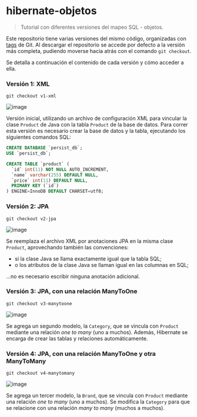 # hibernate-objetos
> Tutorial con diferentes versiones del mapeo SQL - objetos. 

Este repositorio tiene varias versiones del mismo código, organizadas con [tags](https://git-scm.com/book/es/v1/Fundamentos-de-Git-Creando-etiquetas) de Git. Al descargar el repositorio se accede por defecto a la versión más completa, pudiendo moverse hacia atrás con el comando `git checkout`.

Se detalla a continuación el contenido de cada versión y cómo acceder a ella.

### Versión 1: XML

```
git checkout v1-xml
```

![image](https://user-images.githubusercontent.com/1585835/54321044-19351700-45ce-11e9-836e-c47e161ca944.png)

Versión inicial, utilizando un archivo de configuración XML para vincular la clase `Product` de Java con la tabla `Product` de la base de datos. Para correr esta versión es necesario crear la base de datos y la tabla, ejecutando los siguientes comandos SQL:

```sql
CREATE DATABASE `persist_db`;
USE `persist_db`;

CREATE TABLE `product` (
  `id` int(11) NOT NULL AUTO_INCREMENT,
  `name` varchar(255) DEFAULT NULL,
  `price` int(11) DEFAULT NULL,
  PRIMARY KEY (`id`)
) ENGINE=InnoDB DEFAULT CHARSET=utf8;
```

### Versión 2: JPA

```
git checkout v2-jpa
```

![image](https://user-images.githubusercontent.com/1585835/54321044-19351700-45ce-11e9-836e-c47e161ca944.png)

Se reemplaza el archivo XML por anotaciones JPA en la misma clase `Product`, aprovechando también las convenciones: 

* si la clase Java se llama exactamente igual que la tabla SQL;
* o los atributos de la clase Java se llaman igual en las columnas en SQL;

...no es necesario escribir ninguna anotación adicional.


### Versión 3: JPA, con una relación ManyToOne

```
git checkout v3-manytoone
```

![image](https://user-images.githubusercontent.com/1585835/54320995-cc514080-45cd-11e9-96c3-a728fe8b32c2.png)

Se agrega un segundo modelo, la `Category`, que se vincula con `Product` mediante una relación _one to many_ (uno a muchos). Además, Hibernate se encarga de crear las tablas y relaciones automáticamente.

### Versión 4: JPA, con una relación ManyToOne y otra ManyToMany

```
git checkout v4-manytomany
```

![image](https://user-images.githubusercontent.com/1585835/54320889-606ed800-45cd-11e9-821d-efa7789d7f5f.png)

Se agrega un tercer modelo, la `Brand`, que se vincula con `Product` mediante una relación _one to many_ (uno a muchos). Se modifica la `Category` para que se relacione con una relación _many to many_ (muchos a muchos).

